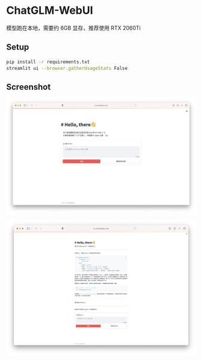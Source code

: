 # ChatGLM-WebUI

模型跑在本地，需要约 6GB 显存，推荐使用 RTX 2060Ti

## Setup

```bash
pip install -r requirements.txt
streamlit ui --browser.gatherUsageStats False
```

## Screenshot

![](screenshot/1.png)

![](screenshot/2.png)